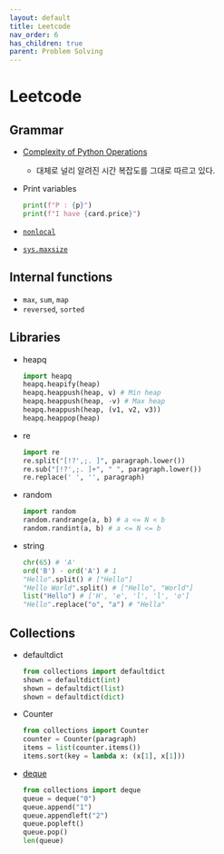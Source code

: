 ```yaml
---
layout: default
title: Leetcode
nav_order: 6
has_children: true
parent: Problem Solving
---
```


# Leetcode

## Grammar

- [Complexity of Python Operations](https://www.ics.uci.edu/~pattis/ICS-33/lectures/complexitypython.txt)
  - 대체로 널리 알려진 시간 복잡도를 그대로 따르고 있다.

- Print variables

  ```python
  print(f"P : {p}")
  print(f"I have {card.price}")
  ```

- [`nonlocal`](https://www.w3schools.com/python/ref_keyword_nonlocal.asp)
- [`sys.maxsize`](https://docs.python.org/3/library/sys.html#sys.maxsize)

## Internal functions

- `max`, `sum`, `map`
- `reversed`, `sorted`

## Libraries

- heapq

  ```python
  import heapq
  heapq.heapify(heap)
  heapq.heappush(heap, v) # Min heap
  heapq.heappush(heap, -v) # Max heap
  heapq.heappush(heap, (v1, v2, v3))
  heapq.heappop(heap)
  ```

- re

  ```python
  import re
  re.split("[!?',;. ]", paragraph.lower())
  re.sub("[!?',;. ]+", " ", paragraph.lower())
  re.replace(' ', '', paragraph)
  ```

- random

  ```python
  import random
  random.randrange(a, b) # a <= N < b
  random.randint(a, b) # a <= N <= b
  ```

- string
  ```python
  chr(65) # 'A'
  ord('B') - ord('A') # 1
  "Hello".split() # ["Hello"]
  "Hello World".split() # ["Hello", "World"]
  list("Hello") # ['H', 'e', 'l', 'l', 'o']
  "Hello".replace("o", "a") # "Hella"
  ```

## Collections

- defaultdict

  ```python
  from collections import defaultdict
  shown = defaultdict(int)
  shown = defaultdict(list)
  shown = defaultdict(dict)
  ```

- Counter

  ```python
  from collections import Counter
  counter = Counter(paragraph)
  items = list(counter.items())
  items.sort(key = lambda x: (x[1], x[1]))
  ```

- [deque](https://docs.python.org/2.5/lib/deque-objects.html)

  ```python
  from collections import deque
  queue = deque("0")
  queue.append("1")
  queue.appendleft("2")
  queue.popleft()
  queue.pop()
  len(queue)
  ```
